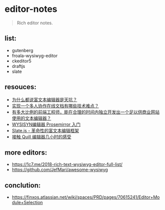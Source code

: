 # editor-notes
> Rich editor notes.

## list:
- gutenberg
- froala-wysiwyg-editor
- ckeditor5
- draftjs
- slate

## resouces:
- [为什么都说富文本编辑器是天坑？](https://www.zhihu.com/question/38699645)
- [实现一个多人协作在线文档有哪些技术难点？](https://www.zhihu.com/question/274573543/answer/377218038)
- [有多大比例的前端工程师，能在合理的时间内独立开发出一个足以供商业网站使用的文本编辑器？](https://www.zhihu.com/question/26739121)
- [WYSISYN编辑器 Prosemirror 入门](https://juejin.im/post/5a93f736f265da4e840956d4)
- [Slate.js - 革命性的富文本编辑框架](https://juejin.im/post/59e6fc9951882578d503952c)
- [接触 Quill 编辑器几小时的感受](https://1c7.me/2018-8-3-quill-editor/)

## more editors:
- https://1c7.me/2018-rich-text-wysiwyg-editor-full-list/
- https://github.com/JefMari/awesome-wysiwyg

## conclution:
- https://finxos.atlassian.net/wiki/spaces/PRD/pages/70615241/Editor+Module+Selection